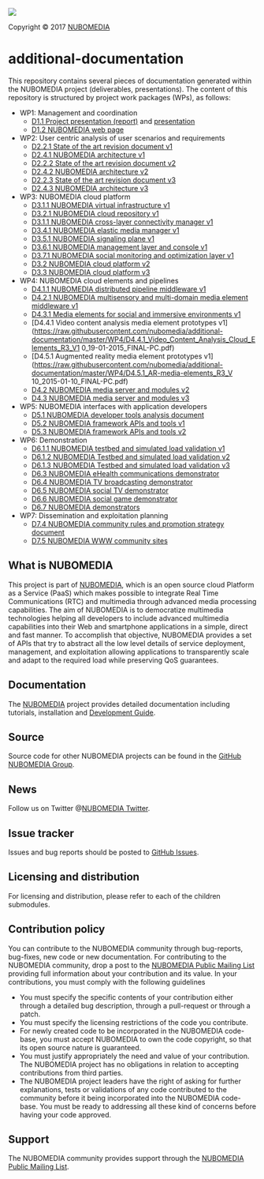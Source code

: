 [![][NUBOMEDIA Logo]][NUBOMEDIA]

Copyright © 2017 [NUBOMEDIA]

additional-documentation
========================

This repository contains several pieces of documentation generated within the
NUBOMEDIA project (deliverables, presentations). The content of this repository
is structured by project work packages (WPs), as follows:

* WP1: Management and coordination
	* [D1.1 Project presentation (report)](https://raw.githubusercontent.com/nubomedia/additional-documentation/master/WP1/D1.1_ProjectPresentation(doc)_R1_V1.1_28-02-2014_FINAL.pdf) and [presentation](https://raw.githubusercontent.com/nubomedia/additional-documentation/master/WP1/D1.1_ProjectPresentation_R1_V1.1_28-02-2014_FINAL.pdf)
	* [D1.2 NUBOMEDIA web page](https://raw.githubusercontent.com/nubomedia/additional-documentation/master/WP1/D1.2_NubomediaWebPage_R1_V1.1_29-03-2014_FINAL.pdf)
* WP2: User centric analysis of user scenarios and requirements
	* [D2.2.1 State of the art revision document v1](https://raw.githubusercontent.com/nubomedia/additional-documentation/master/WP2/D2.2.1-State-of-the-art-revision-document-R3-V1.0-23-1-15_FINAL-PC.pdf)
	* [D2.4.1 NUBOMEDIA architecture v1](https://raw.githubusercontent.com/nubomedia/additional-documentation/master/WP2/D2.4.1_Architecture_R3_V1_27-01-2015_FINAL_PC.pdf)
	* [D2.2.2 State of the art revision document v2](https://raw.githubusercontent.com/nubomedia/additional-documentation/master/WP2/D2.2.2-State-of-the-art-revision-document-R6-V2-01-02-2016_FINAL-PC.pdf)
	* [D2.4.2 NUBOMEDIA architecture v2](https://raw.githubusercontent.com/nubomedia/additional-documentation/master/WP2/D2.4.2_Architecture_R6_V2_26-01-2016_FINAL-PC.pdf)
	* [D2.2.3 State of the art revision document v3](https://raw.githubusercontent.com/nubomedia/additional-documentation/master/WP2/D2.2.3-State-of-the-art-revision-document-V3-R9-30-11-2016_FINAL-PC.pdf)
	* [D2.4.3 NUBOMEDIA architecture v3](https://raw.githubusercontent.com/nubomedia/additional-documentation/master/WP2/D2.4.3_Architecture_R9_V3_30-11-2016_FINAL-PC.pdf)
* WP3: NUBOMEDIA cloud platform
	* [D3.1.1 NUBOMEDIA virtual infrastructure v1](https://raw.githubusercontent.com/nubomedia/additional-documentation/master/WP3/D3.1.1_VirtualInfrastructure_R3_V1.0_11-01-2014_FINAL-PC.pdf)
	* [D3.2.1 NUBOMEDIA cloud repository v1](https://raw.githubusercontent.com/nubomedia/additional-documentation/master/WP3/D3.2.1_CloudRepository_R3_V1.0_27-01-2015-FINAL-PC.pdf)
	* [D3.1.1 NUBOMEDIA cross-layer connectivity manager v1](https://raw.githubusercontent.com/nubomedia/additional-documentation/master/WP3/D3.3.1_CrossLayerConnectivityManager_V1.0_27-01-2015_FINAL-PC.pdf)
	* [D3.4.1 NUBOMEDIA elastic media manager v1](https://raw.githubusercontent.com/nubomedia/additional-documentation/master/WP3/D3.4.1_ElasticMediaManager_R3_V1.0_27-01-2015_FINAL-PC.pdf)
	* [D3.5.1 NUBOMEDIA signaling plane v1](https://raw.githubusercontent.com/nubomedia/additional-documentation/master/WP3/D3.5.1_SignalingPlane_V1.0_16.01.2015_FINAL-PC.pdf)
	* [D3.6.1 NUBOMEDIA management layer and console v1](https://raw.githubusercontent.com/nubomedia/additional-documentation/master/WP3/D3.6.1_ManagementTools_R3_V1.0_06-01-2015_FINAL-PC.pdf)
	* [D3.7.1 NUBOMEDIA social monitoring and optimization layer v1](https://raw.githubusercontent.com/nubomedia/additional-documentation/master/WP3/D3.7.1-monitoring-layer_R3_V1.0_23_01_2015_FINAL-PC.pdf)
	* [D3.2 NUBOMEDIA cloud platform v2](https://raw.githubusercontent.com/nubomedia/additional-documentation/master/WP3/D3.2_Cloud_Platform_R6_V1.1_FINAL-PC.pdf)
	* [D3.3 NUBOMEDIA cloud platform v3](https://raw.githubusercontent.com/nubomedia/additional-documentation/master/WP3/D3.3_Cloud_Platform_R9_V1-30-11-2016_FINAL-PC.pdf)
* WP4: NUBOMEDIA cloud elements and pipelines
	* [D4.1.1 NUBOMEDIA distributed pipeline middleware v1](https://raw.githubusercontent.com/nubomedia/additional-documentation/master/WP4/D4.1.1-MediaPipelines-R3-V1.0-27-01-15_FINAL-PC.pdf)
	* [D4.2.1 NUBOMEDIA multisensory and multi-domain media element middleware v1](https://raw.githubusercontent.com/nubomedia/additional-documentation/master/WP4/D4.2.1_Multisensory_R3_V1.0_27_01_2015_FINAL-PC.pdf)
	* [D4.3.1 Media elements for social and immersive environments v1](https://raw.githubusercontent.com/nubomedia/additional-documentation/master/WP4/D4.3.1_Social-media-elements_R3_V1.0-27-01-15_FINAL-PC.pdf)
	* [D4.4.1 Video content analysis media element prototypes v1](https://raw.githubusercontent.com/nubomedia/additional-documentation/master/WP4/D4.4.1_Video_Content_Analysis_Cloud_Elements_R3_V1 0_19-01-2015_FINAL-PC.pdf)
	* [D4.5.1 Augmented reality media element prototypes v1](https://raw.githubusercontent.com/nubomedia/additional-documentation/master/WP4/D4.5.1_AR-media-elements_R3_V 10_2015-01-10_FINAL-PC.pdf)
	* [D4.2 NUBOMEDIA media server and modules v2](https://raw.githubusercontent.com/nubomedia/additional-documentation/master/WP4/D4.2_NUBOMEDIA_Media_Server_27-01-2016-FINAL-PC.pdf)
	* [D4.3 NUBOMEDIA media server and modules v3](https://raw.githubusercontent.com/nubomedia/additional-documentation/master/WP4/D4.3_NUBOMEDIA_Media_Server_V3_R9_11-11-2016-FINAL-PC.pdf)
* WP5: NUBOMEDIA interfaces with application developers
	* [D5.1 NUBOMEDIA developer tools analysis document](https://raw.githubusercontent.com/nubomedia/additional-documentation/master/WP5/D5.1_developer-tools_R3_V1.0_19_01_2015_FINAL-PC.pdf)
	* [D5.2 NUBOMEDIA framework APIs and tools v1](https://raw.githubusercontent.com/nubomedia/additional-documentation/master/WP5/D5.2_NUBOMEDIA_framework_APIs_R6_31-01-2016-FINAL-PC.pdf)
	* [D5.3 NUBOMEDIA framework APIs and tools v2](https://raw.githubusercontent.com/nubomedia/additional-documentation/master/WP5/D5.3_NUBOMEDIA_framework_APIs_R9_30-11-2016_FINAL-PC.pdf)
* WP6: Demonstration
	* [D6.1.1 NUBOMEDIA testbed and simulated load validation v1](https://raw.githubusercontent.com/nubomedia/additional-documentation/master/WP6/D6.1.1_TestBed_R3_V1.0_07-01-2014_FINAL-PC.pdf)
	* [D6.1.2 NUBOMEDIA Testbed and simulated load validation v2](https://raw.githubusercontent.com/nubomedia/additional-documentation/master/WP6/D6.1.2_Testbed_&_simulated_load_R6_V1.3_31-01-2016_FINAL.pdf)
	* [D6.1.3 NUBOMEDIA Testbed and simulated load validation v3](https://raw.githubusercontent.com/nubomedia/additional-documentation/master/WP6/D6.1.3_Testbed_&_simulated_load_R9_V8_31-01-2017-FINAL-PC.pdf)
	* [D6.3 NUBOMEDIA eHealth communications demonstrator](https://raw.githubusercontent.com/nubomedia/additional-documentation/master/WP6/D6.3_NAEVATEC_Demonstrator_R9_31-12-2016_FINAL-PC.pdf)
	* [D6.4 NUBOMEDIA TV broadcasting demonstrator](https://raw.githubusercontent.com/nubomedia/additional-documentation/master/WP6/D6.4_LIVEU_Demonstrator_R9_31-12-2016_FINAL-PC.pdf)
	* [D6.5 NUBOMEDIA social TV demonstrator](https://raw.githubusercontent.com/nubomedia/additional-documentation/master/WP6/D6.5_NUBOMEDIA_Demonstrator_TIM_v1_03-12-2016_FINAL-PC.pdf)
	* [D6.6 NUBOMEDIA social game demonstrator](https://raw.githubusercontent.com/nubomedia/additional-documentation/master/WP6/D6.6_NUBOMEDIA_Social_Game_Demonstrator_FINAL.pdf)
	* [D6.7 NUBOMEDIA demonstrators](https://raw.githubusercontent.com/nubomedia/additional-documentation/master/WP6/D6.7_Demonstrator_Acceptance-R9-30-01-2017-FINAL-PC.pdf)
* WP7: Dissemination and exploitation planning
	* [D7.4 NUBOMEDIA community rules and promotion strategy document](https://raw.githubusercontent.com/nubomedia/additional-documentation/master/WP7/D7.4-Community-strategy-27-01-2016-FINAL-PC.pdf)
	* [D7.5 NUBOMEDIA WWW community sites](https://raw.githubusercontent.com/nubomedia/additional-documentation/master/WP7/D7.5-Community-website_R9-29-01-2017-FINAL-PC.pdf)

What is NUBOMEDIA
-----------------

This project is part of [NUBOMEDIA], which is an open source cloud Platform as a
Service (PaaS) which makes possible to integrate Real Time Communications (RTC)
and multimedia through advanced media processing capabilities. The aim of
NUBOMEDIA is to democratize multimedia technologies helping all developers to
include advanced multimedia capabilities into their Web and smartphone
applications in a simple, direct and fast manner. To accomplish that objective,
NUBOMEDIA provides a set of APIs that try to abstract all the low level details
of service deployment, management, and exploitation allowing applications to
transparently scale and adapt to the required load while preserving QoS
guarantees.

Documentation
-------------

The [NUBOMEDIA] project provides detailed documentation including tutorials,
installation and [Development Guide].

Source
------

Source code for other NUBOMEDIA projects can be found in the [GitHub NUBOMEDIA
Group].

News
----

Follow us on Twitter @[NUBOMEDIA Twitter].

Issue tracker
-------------

Issues and bug reports should be posted to [GitHub Issues].

Licensing and distribution
--------------------------

For licensing and distribution, please refer to each of the children submodules.

Contribution policy
-------------------

You can contribute to the NUBOMEDIA community through bug-reports, bug-fixes,
new code or new documentation. For contributing to the NUBOMEDIA community,
drop a post to the [NUBOMEDIA Public Mailing List] providing full information
about your contribution and its value. In your contributions, you must comply
with the following guidelines

* You must specify the specific contents of your contribution either through a
  detailed bug description, through a pull-request or through a patch.
* You must specify the licensing restrictions of the code you contribute.
* For newly created code to be incorporated in the NUBOMEDIA code-base, you
  must accept NUBOMEDIA to own the code copyright, so that its open source
  nature is guaranteed.
* You must justify appropriately the need and value of your contribution. The
  NUBOMEDIA project has no obligations in relation to accepting contributions
  from third parties.
* The NUBOMEDIA project leaders have the right of asking for further
  explanations, tests or validations of any code contributed to the community
  before it being incorporated into the NUBOMEDIA code-base. You must be ready
  to addressing all these kind of concerns before having your code approved.

Support
-------

The NUBOMEDIA community provides support through the [NUBOMEDIA Public Mailing List].

[Development Guide]: http://nubomedia.readthedocs.org/
[GitHub Issues]: https://github.com/nubomedia/bugtracker/issues
[GitHub NUBOMEDIA Group]: https://github.com/nubomedia
[MkDocs]: http://www.mkdocs.org/
[NUBOMEDIA Logo]: http://www.nubomedia.eu/sites/default/files/nubomedia_logo-small.png
[NUBOMEDIA Twitter]: https://twitter.com/nubomedia
[NUBOMEDIA Public Mailing list]: https://groups.google.com/forum/#!forum/nubomedia-dev
[NUBOMEDIA]: http://www.nubomedia.eu


